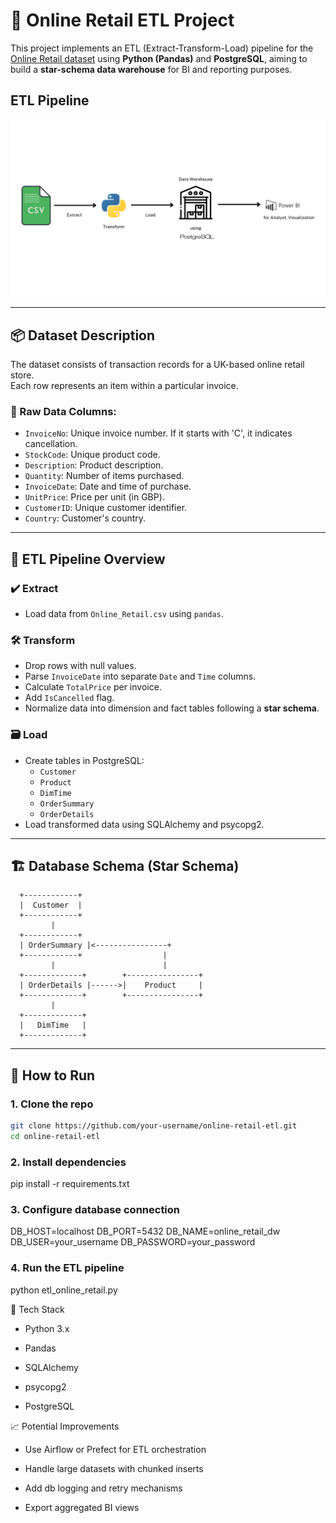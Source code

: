 # 🧾 Online Retail ETL Project

This project implements an ETL (Extract-Transform-Load) pipeline for the [Online Retail dataset](https://www.kaggle.com/datasets/tunguz/online-retail) using **Python (Pandas)** and **PostgreSQL**, aiming to build a **star-schema data warehouse** for BI and reporting purposes.


## ETL Pipeline 

![image_alt](https://github.com/hnghia23/Online_Retail/blob/7f4b0b5abe39b08f15d483670391728f360bda2d/Workflow.png)

---

## 📦 Dataset Description

The dataset consists of transaction records for a UK-based online retail store.  
Each row represents an item within a particular invoice.

### 📄 Raw Data Columns:
- `InvoiceNo`: Unique invoice number. If it starts with 'C', it indicates cancellation.
- `StockCode`: Unique product code.
- `Description`: Product description.
- `Quantity`: Number of items purchased.
- `InvoiceDate`: Date and time of purchase.
- `UnitPrice`: Price per unit (in GBP).
- `CustomerID`: Unique customer identifier.
- `Country`: Customer's country.

---

## 🔁 ETL Pipeline Overview

### ✔️ Extract
- Load data from `Online_Retail.csv` using `pandas`.

### 🛠️ Transform
- Drop rows with null values.
- Parse `InvoiceDate` into separate `Date` and `Time` columns.
- Calculate `TotalPrice` per invoice.
- Add `IsCancelled` flag.
- Normalize data into dimension and fact tables following a **star schema**.

### 🗃️ Load
- Create tables in PostgreSQL:
  - `Customer`
  - `Product`
  - `DimTime`
  - `OrderSummary`
  - `OrderDetails`
- Load transformed data using SQLAlchemy and psycopg2.

---

## 🏗️ Database Schema (Star Schema)

      +------------+
      |  Customer  |
      +------------+
             |
      +------------+
      | OrderSummary |<----------------+
      +------------+                  |
             |                        |
      +-------------+        +----------------+
      | OrderDetails |------>|    Product     |
      +-------------+        +----------------+
             |
      +-------------+
      |   DimTime   |
      +-------------+

---

## 🚀 How to Run



### 1. Clone the repo
```bash
git clone https://github.com/your-username/online-retail-etl.git
cd online-retail-etl
```



### 2. Install dependencies
pip install -r requirements.txt

### 3. Configure database connection

DB_HOST=localhost
DB_PORT=5432
DB_NAME=online_retail_dw
DB_USER=your_username
DB_PASSWORD=your_password


### 4. Run the ETL pipeline
python etl_online_retail.py


🧰 Tech Stack
- Python 3.x

- Pandas

- SQLAlchemy

- psycopg2

- PostgreSQL



📈 Potential Improvements
- Use Airflow or Prefect for ETL orchestration

- Handle large datasets with chunked inserts

- Add db logging and retry mechanisms

- Export aggregated BI views
